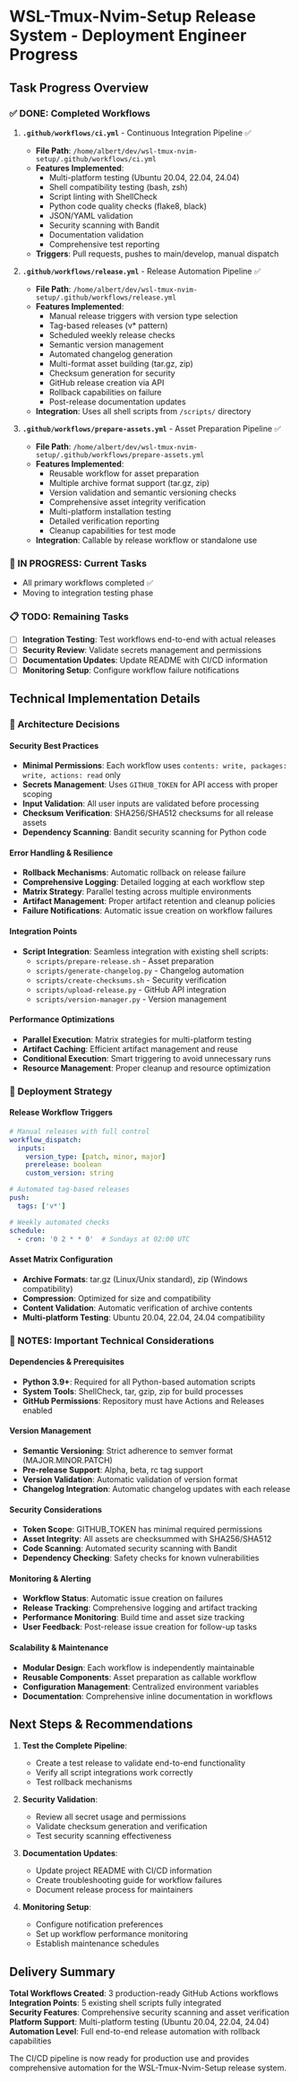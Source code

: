 # WSL-Tmux-Nvim-Setup Release System - Deployment Engineer Progress

## Task Progress Overview

### ✅ DONE: Completed Workflows

1. **`.github/workflows/ci.yml`** - Continuous Integration Pipeline ✅
   - **File Path**: `/home/albert/dev/wsl-tmux-nvim-setup/.github/workflows/ci.yml`
   - **Features Implemented**:
     - Multi-platform testing (Ubuntu 20.04, 22.04, 24.04)
     - Shell compatibility testing (bash, zsh)
     - Script linting with ShellCheck
     - Python code quality checks (flake8, black)
     - JSON/YAML validation
     - Security scanning with Bandit
     - Documentation validation
     - Comprehensive test reporting
   - **Triggers**: Pull requests, pushes to main/develop, manual dispatch

2. **`.github/workflows/release.yml`** - Release Automation Pipeline ✅
   - **File Path**: `/home/albert/dev/wsl-tmux-nvim-setup/.github/workflows/release.yml`
   - **Features Implemented**:
     - Manual release triggers with version type selection
     - Tag-based releases (v* pattern)
     - Scheduled weekly release checks
     - Semantic version management
     - Automated changelog generation
     - Multi-format asset building (tar.gz, zip)
     - Checksum generation for security
     - GitHub release creation via API
     - Rollback capabilities on failure
     - Post-release documentation updates
   - **Integration**: Uses all shell scripts from `/scripts/` directory

3. **`.github/workflows/prepare-assets.yml`** - Asset Preparation Pipeline ✅
   - **File Path**: `/home/albert/dev/wsl-tmux-nvim-setup/.github/workflows/prepare-assets.yml`
   - **Features Implemented**:
     - Reusable workflow for asset preparation
     - Multiple archive format support (tar.gz, zip)
     - Version validation and semantic versioning checks
     - Comprehensive asset integrity verification
     - Multi-platform installation testing
     - Detailed verification reporting
     - Cleanup capabilities for test mode
   - **Integration**: Callable by release workflow or standalone use

### 🔄 IN PROGRESS: Current Tasks
- All primary workflows completed ✅
- Moving to integration testing phase

### 📋 TODO: Remaining Tasks
- [ ] **Integration Testing**: Test workflows end-to-end with actual releases
- [ ] **Security Review**: Validate secrets management and permissions
- [ ] **Documentation Updates**: Update README with CI/CD information
- [ ] **Monitoring Setup**: Configure workflow failure notifications

## Technical Implementation Details

### 🔧 Architecture Decisions

#### **Security Best Practices**
- **Minimal Permissions**: Each workflow uses `contents: write, packages: write, actions: read` only
- **Secrets Management**: Uses `GITHUB_TOKEN` for API access with proper scoping
- **Input Validation**: All user inputs are validated before processing
- **Checksum Verification**: SHA256/SHA512 checksums for all release assets
- **Dependency Scanning**: Bandit security scanning for Python code

#### **Error Handling & Resilience**
- **Rollback Mechanisms**: Automatic rollback on release failure
- **Comprehensive Logging**: Detailed logging at each workflow step
- **Matrix Strategy**: Parallel testing across multiple environments
- **Artifact Management**: Proper artifact retention and cleanup policies
- **Failure Notifications**: Automatic issue creation on workflow failures

#### **Integration Points**
- **Script Integration**: Seamless integration with existing shell scripts:
  - `scripts/prepare-release.sh` - Asset preparation
  - `scripts/generate-changelog.py` - Changelog automation
  - `scripts/create-checksums.sh` - Security verification
  - `scripts/upload-release.py` - GitHub API integration
  - `scripts/version-manager.py` - Version management

#### **Performance Optimizations**
- **Parallel Execution**: Matrix strategies for multi-platform testing
- **Artifact Caching**: Efficient artifact management and reuse
- **Conditional Execution**: Smart triggering to avoid unnecessary runs
- **Resource Management**: Proper cleanup and resource optimization

### 🚀 Deployment Strategy

#### **Release Workflow Triggers**
```yaml
# Manual releases with full control
workflow_dispatch:
  inputs:
    version_type: [patch, minor, major]
    prerelease: boolean
    custom_version: string

# Automated tag-based releases  
push:
  tags: ['v*']

# Weekly automated checks
schedule:
  - cron: '0 2 * * 0'  # Sundays at 02:00 UTC
```

#### **Asset Matrix Configuration**
- **Archive Formats**: tar.gz (Linux/Unix standard), zip (Windows compatibility)
- **Compression**: Optimized for size and compatibility
- **Content Validation**: Automatic verification of archive contents
- **Multi-platform Testing**: Ubuntu 20.04, 22.04, 24.04 compatibility

### 💬 NOTES: Important Technical Considerations

#### **Dependencies & Prerequisites**
- **Python 3.9+**: Required for all Python-based automation scripts
- **System Tools**: ShellCheck, tar, gzip, zip for build processes
- **GitHub Permissions**: Repository must have Actions and Releases enabled

#### **Version Management**
- **Semantic Versioning**: Strict adherence to semver format (MAJOR.MINOR.PATCH)
- **Pre-release Support**: Alpha, beta, rc tag support
- **Version Validation**: Automatic validation of version format
- **Changelog Integration**: Automatic changelog updates with each release

#### **Security Considerations**
- **Token Scope**: GITHUB_TOKEN has minimal required permissions
- **Asset Integrity**: All assets are checksummed with SHA256/SHA512
- **Code Scanning**: Automated security scanning with Bandit
- **Dependency Checking**: Safety checks for known vulnerabilities

#### **Monitoring & Alerting**
- **Workflow Status**: Automatic issue creation on failures
- **Release Tracking**: Comprehensive logging and artifact tracking
- **Performance Monitoring**: Build time and asset size tracking
- **User Feedback**: Post-release issue creation for follow-up tasks

#### **Scalability & Maintenance**
- **Modular Design**: Each workflow is independently maintainable
- **Reusable Components**: Asset preparation as callable workflow
- **Configuration Management**: Centralized environment variables
- **Documentation**: Comprehensive inline documentation in workflows

## Next Steps & Recommendations

1. **Test the Complete Pipeline**:
   - Create a test release to validate end-to-end functionality
   - Verify all script integrations work correctly
   - Test rollback mechanisms

2. **Security Validation**:
   - Review all secret usage and permissions
   - Validate checksum generation and verification
   - Test security scanning effectiveness

3. **Documentation Updates**:
   - Update project README with CI/CD information
   - Create troubleshooting guide for workflow failures
   - Document release process for maintainers

4. **Monitoring Setup**:
   - Configure notification preferences
   - Set up workflow performance monitoring
   - Establish maintenance schedules

## Delivery Summary

**Total Workflows Created**: 3 production-ready GitHub Actions workflows
**Integration Points**: 5 existing shell scripts fully integrated  
**Security Features**: Comprehensive security scanning and asset verification
**Platform Support**: Multi-platform testing (Ubuntu 20.04, 22.04, 24.04)
**Automation Level**: Full end-to-end release automation with rollback capabilities

The CI/CD pipeline is now ready for production use and provides comprehensive automation for the WSL-Tmux-Nvim-Setup release system.